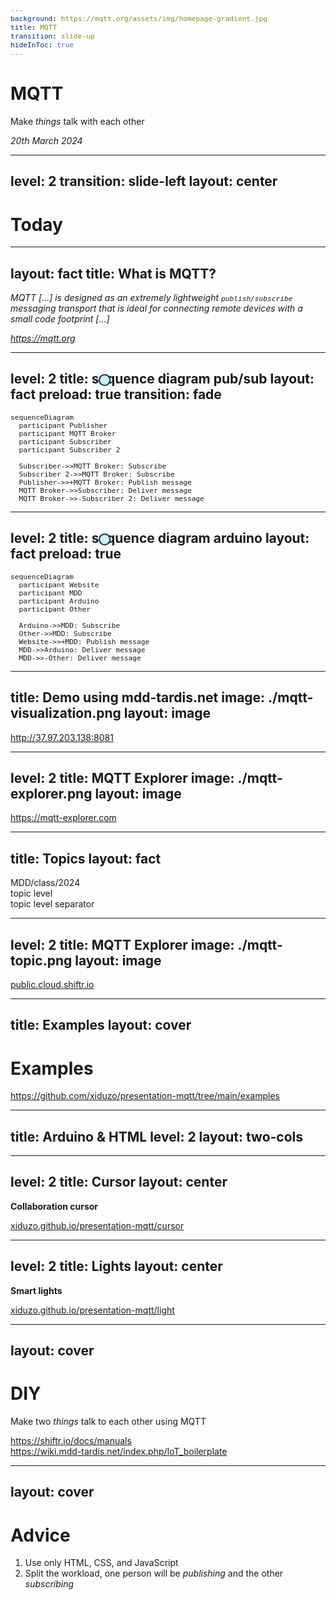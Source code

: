 ```yaml
---
background: https://mqtt.org/assets/img/homepage-gradient.jpg
title: MQTT
transition: slide-up
hideInToc: true
---
```


# MQTT

Make _things_ talk with each other

<time datetime="2024-03-20">_20th March 2024_</time>


---
level: 2
transition: slide-left
layout: center
---

# Today

<Toc maxDepth="1"></Toc>


---
layout: fact
title: What is MQTT?
---

<em class="text-5xl">
MQTT [...] is designed as an extremely lightweight <code class="underline underline-[#193F52]">publish/subscribe</code> messaging transport that is ideal for connecting remote devices with a small code footprint [...]
</em>

<cite>https://mqtt.org</cite>


---
level: 2
title: sequence diagram pub/sub
layout: fact
preload: true
transition: fade
---

```mermaid
sequenceDiagram
  participant Publisher
  participant MQTT Broker
  participant Subscriber
  participant Subscriber 2

  Subscriber->>MQTT Broker: Subscribe
  Subscriber 2->>MQTT Broker: Subscribe
  Publisher->>+MQTT Broker: Publish message
  MQTT Broker->>Subscriber: Deliver message
  MQTT Broker->>-Subscriber 2: Deliver message
```

<div class="animated-dot one"></div>
<div class="animated-dot two"></div>

<style>
  .slidev-vclick-target {
    transition: all 500ms ease;
  }

  .slidev-vclick-hidden {
    transform: scale(0);
    display: none;
  }

  @keyframes moveDotOne {
    0% {
      transform: translateX(127px) translateY(-220px);
      opacity: 1;
    }
    30% {
      transform: translateX(327px) translateY(-220px);
      opacity: 1;
    }
    60% {
      transform: translateX(327px) translateY(-166px);
      opacity: 1;
    }
    90% {
      transform: translateX(527px) translateY(-166px);
      opacity: 1;
    }
    95% {
      transform: translateX(527px) translateY(-166px);
      opacity: 0;
    }
    100% {
      transform: translateX(127px) translateY(-166px);
      opacity: 0;
    }
  }

  @keyframes moveDotTwo {
    0% {
      transform: translateX(127px) translateY(-220px);
      opacity: 1;
    }
    30% {
      transform: translateX(327px) translateY(-220px);
      opacity: 1;
    }
    60% {
      transform: translateX(327px) translateY(-111px);
      opacity: 1;
    }
    90% {
      transform: translateX(727px) translateY(-111px);
      opacity: 1;
    }
    95% {
      transform: translateX(727px) translateY(-111px);
      opacity: 0;
    }
    100% {
      transform: translateX(127px) translateY(-111px);
      opacity: 0;
    }
  }

  .animated-dot {
    content: ' ';
    width: 15px;
    height: 15px;
    background-color: #D5EEF4;
    border: 2px solid #193F52;
    border-radius: 50%;
    position: absolute;
    animation-duration: 2s;
    animation-iteration-count: infinite;
  }

  .animated-dot.one {
    animation-name: moveDotOne;
  }

  .animated-dot.two {
    animation-name: moveDotTwo;
  }
</style>

---
level: 2
title: sequence diagram arduino
layout: fact
preload: true
---

```mermaid
sequenceDiagram
  participant Website
  participant MDD
  participant Arduino
  participant Other

  Arduino->>MDD: Subscribe
  Other->>MDD: Subscribe
  Website->>+MDD: Publish message
  MDD->>Arduino: Deliver message
  MDD->>-Other: Deliver message
```

<div class="animated-dot one"></div>
<div class="animated-dot two"></div>

<style>
  .slidev-vclick-target {
    transition: all 500ms ease;
  }

  .slidev-vclick-hidden {
    transform: scale(0);
    display: none;
  }

  @keyframes moveDotOne {
    0% {
      transform: translateX(127px) translateY(-220px);
      opacity: 1;
    }
    30% {
      transform: translateX(327px) translateY(-220px);
      opacity: 1;
    }
    60% {
      transform: translateX(327px) translateY(-166px);
      opacity: 1;
    }
    90% {
      transform: translateX(527px) translateY(-166px);
      opacity: 1;
    }
    95% {
      transform: translateX(527px) translateY(-166px);
      opacity: 0;
    }
    100% {
      transform: translateX(127px) translateY(-166px);
      opacity: 0;
    }
  }

  @keyframes moveDotTwo {
    0% {
      transform: translateX(127px) translateY(-220px);
      opacity: 1;
    }
    30% {
      transform: translateX(327px) translateY(-220px);
      opacity: 1;
    }
    60% {
      transform: translateX(327px) translateY(-111px);
      opacity: 1;
    }
    90% {
      transform: translateX(727px) translateY(-111px);
      opacity: 1;
    }
    95% {
      transform: translateX(727px) translateY(-111px);
      opacity: 0;
    }
    100% {
      transform: translateX(127px) translateY(-111px);
      opacity: 0;
    }
  }

  .animated-dot {
    content: ' ';
    width: 15px;
    height: 15px;
    background-color: #D5EEF4;
    border: 2px solid #193F52;
    border-radius: 50%;
    position: absolute;
    animation-duration: 2s;
    animation-iteration-count: infinite;
  }

  .animated-dot.one {
    animation-name: moveDotOne;
  }

  .animated-dot.two {
    animation-name: moveDotTwo;
  }
</style>


---
title: Demo using mdd-tardis.net
image: ./mqtt-visualization.png
layout: image
---

<div class="flex items-end justify-center h-full text-4xl">
  <a href="http://37.97.203.138:8081">http://37.97.203.138:8081</a>
</div>

---
level: 2
title: MQTT Explorer
image: ./mqtt-explorer.png
layout: image
---

<div class="flex items-end justify-center h-full text-4xl">
  <a href="https://mqtt-explorer.com">https://mqtt-explorer.com</a>
</div>

---
title: Topics
layout: fact
---

<div class="text-7xl">MDD<span class="text-[#193F52]">/</span>class<span class="text-[#193F52]">/</span>2024</div>

<arrow x1="390" y1="410" x2="390" y2="320" color="#193F52" width="2" />
<arrow x1="580" y1="410" x2="580" y2="320" color="#193F52" width="2" />

<arrow x1="280" y1="130" x2="280" y2="230" color="#fff" width="2" />
<arrow x1="490" y1="130" x2="490" y2="230" color="#fff" width="2" />
<arrow x1="690" y1="130" x2="690" y2="230" color="#fff" width="2" />

<div class="text-3xl absolute top-15 left-105 italic">topic level</div>
<div class="text-3xl absolute top-110 left-88 italic text-[#193F52]">topic level separator</div>


---
level: 2
title: MQTT Explorer
image: ./mqtt-topic.png
layout: image
---

<div class="flex items-end justify-center h-full text-4xl">
  <a href="https://public.cloud.shiftr.io/">public.cloud.shiftr.io</a>
</div>

---
title: Examples
layout: cover
---

# Examples
https://github.com/xiduzo/presentation-mqtt/tree/main/examples

---
title: Arduino & HTML
level: 2
layout: two-cols
---


<template v-slot:default>

**Arduino***

```cpp
#include <WiFi.h>
#include <MQTT.h>
WiFiClient net;
MQTTClient client;

void setup() {
  Serial.begin(115200);
  pinMode(LED_BUILTIN, OUTPUT);
  WiFi.begin("iotroam", "loislane");
  client.begin("37.97.203.138", net);
  client.onMessage(messageReceived);
  connect();
}
void connect() {
  digitalWrite(LED_BUILTIN, LOW); // Show connecting
  while (WiFi.status() != WL_CONNECTED) {delay(100);}
  while (!client.connect("id", "mdd", "loislane")) {delay(100);}
  digitalWrite(LED_BUILTIN, HIGH); // Show connected
  client.subscribe("topic");
  client.publish("topic", "Hello from arduino");
}
void messageReceived(String &topic, String &message) {
  Serial.println(topic + ": " + message);
}
void loop() {
  client.loop(); delay(10);
  if (!client.connected()) { connect(); }
}
```

</template>
<template v-slot:right>

**HTML***

```html
<body>
  <script src="https://unpkg.com/mqtt/dist/mqtt.js"></script>
  <script>
    const protocol = window.location.protocol;
    const ws = protocol === "https:" ? "wss:" : "ws:";
    const connection = ws + "//mdd:loislane@37.97.203.138:9001";
    const client = mqtt.connect(connection);

    client.on("message", messageReceived);
    client.on("connect", function() {
      println("connected!");
      client.subscribe("topic");
      client.publish("topic", "Hello from HTML");
    });

    function messageReceived(topic, message) {
      println(topic + ": " + message);
    }
    function println(message) {
      const p = document.createElement("p");
      p.textContent = message;
      document.querySelector("body").append(p);
    }
  </script>
</body>
```

<span class="text-xs">
* Both examples are based on this starter code
</span>

</template>

<style>
  .slidev-layout {
    padding: 0.25rem 0.5rem;
    grid-template-columns: 1fr 1fr;
    gap: 0.5rem;
  }

  .slidev-layout p {
   margin: 0.25rem;
  }

  code {
    font-size: 0.8em;
  }
</style>

---
level: 2
title: Cursor
layout: center
---

**Collaboration cursor**

<a href="https://xiduzo.github.io/presentation-mqtt/cursor" class="text-4xl">
  xiduzo.github.io/presentation-mqtt/cursor
</a>

---
level: 2
title: Lights
layout: center
---

**Smart lights**
<!-- This will be a website controlling an arduino LED and arduino light sensor making background -->
<a href="https://xiduzo.github.io/presentation-mqtt/light" class="text-4xl">
  xiduzo.github.io/presentation-mqtt/light
</a>

---
layout: cover
---

# DIY

Make two _things_ talk to each other using MQTT

https://shiftr.io/docs/manuals <br/>
https://wiki.mdd-tardis.net/index.php/IoT_boilerplate

---
layout: cover
---

# Advice

1. Use only HTML, CSS, and JavaScript
2. Split the workload, one person will be _publishing_ and the other _subscribing_